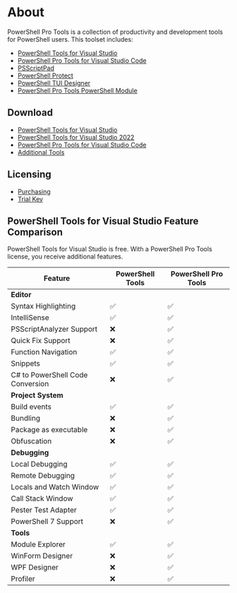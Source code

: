 # About

PowerShell Pro Tools is a collection of productivity and development tools for PowerShell users. This toolset includes:

* [PowerShell Tools for Visual Studio](https://docs.poshtools.com/powershell-pro-tools-documentation/visual-studio)
* [PowerShell Pro Tools for Visual Studio Code](https://docs.poshtools.com/powershell-pro-tools-documentation/visual-studio-code)
* [PSScriptPad](https://docs.poshtools.com/powershell-pro-tools-documentation/psscriptpad)
* [PowerShell Protect](https://docs.poshtools.com/powershell-pro-tools-documentation/powershell-protect)
* [PowerShell TUI Designer](https://docs.poshtools.com/powershell-pro-tools-documentation/tui-designer)
* [PowerShell Pro Tools PowerShell Module](https://docs.poshtools.com/powershell-pro-tools-documentation/powershell-module)

## Download

* [PowerShell Tools for Visual Studio](https://marketplace.visualstudio.com/items?itemName=AdamRDriscoll.PowerShellToolsforVisualStudio2017-18561)
* [PowerShell Tools for Visual Studio 2022](https://marketplace.visualstudio.com/items?itemName=AdamRDriscoll.PowerShellToolsVS2022)
* [PowerShell Pro Tools for Visual Studio Code](https://marketplace.visualstudio.com/items?itemName=ironmansoftware.powershellprotools)
* [Additional Tools](https://ironmansoftware.com/powershell-pro-tools/downloads)

## Licensing

* [Purchasing](https://www.ironmansoftware.com/pricing/powershell-pro-tools)
* [Trial Key](https://ironmansoftware.com/trial/powershell-pro-tools)

## PowerShell Tools for Visual Studio Feature Comparison

PowerShell Tools for Visual Studio is free. With a PowerShell Pro Tools license, you receive additional features.

| Feature                          | PowerShell Tools | PowerShell Pro Tools |
| -------------------------------- | ---------------- | -------------------- |
| **Editor**                       |                  |                      |
| Syntax Highlighting              | ✅                | ✅                    |
| IntelliSense                     | ✅                | ✅                    |
| PSScriptAnalyzer Support         | ❌                | ✅                    |
| Quick Fix Support                | ❌                | ✅                    |
| Function Navigation              | ✅                | ✅                    |
| Snippets                         | ✅                | ✅                    |
| C# to PowerShell Code Conversion | ❌                | ✅                    |
| **Project System**               |                  |                      |
| Build events                     | ✅                | ✅                    |
| Bundling                         | ❌                | ✅                    |
| Package as executable            | ❌                | ✅                    |
| Obfuscation                      | ❌                | ✅                    |
| **Debugging**                    |                  |                      |
| Local Debugging                  | ✅                | ✅                    |
| Remote Debugging                 | ✅                | ✅                    |
| Locals and Watch Window          | ✅                | ✅                    |
| Call Stack Window                | ✅                | ✅                    |
| Pester Test Adapter              | ✅                | ✅                    |
| PowerShell 7 Support             | ❌                | ✅                    |
| **Tools**                        |                  |                      |
| Module Explorer                  | ✅                | ✅                    |
| WinForm Designer                 | ❌                | ✅                    |
| WPF Designer                     | ❌                | ✅                    |
| Profiler                         | ❌                | ✅                    |
